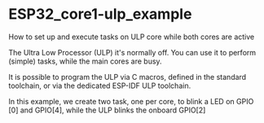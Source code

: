 # ESP32_core1-ulp_example
How to set up and execute tasks on ULP core while both cores are active

The Ultra Low Processor (ULP) it's normally off. You can use it to perform (simple) tasks, while the main cores are busy.

It is possible to program the ULP via C macros, defined in the standard toolchain, or via the dedicated ESP-IDF ULP toolchain.


In this example, we create two task, one per core, to blink a LED on GPIO [0] and GPIO[4], while the ULP blinks the onboard GPIO[2]
